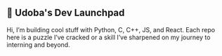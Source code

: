 ## 🚀 Udoba's Dev Launchpad
Hi, I’m building cool stuff with Python, C, C++, JS, and React. Each repo here is a puzzle I’ve cracked or a skill I’ve sharpened on my journey to interning and beyond.
